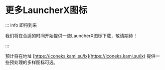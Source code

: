 # 更多LauncherX图标

::: info 即将到来

我们将在合适的时间开始提供一些LauncherX图标下载，敬请期待！

:::

预计将在地址 [https://iconeks.kami.su/lx](https://iconeks.kami.su/lx) 提供一些预处理的多样图标可选。